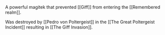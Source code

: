 A powerful magitek that prevented [[Giff]] from entering the [[Remembered realm]].

Was destroyed by [[Pedro von Poltergeist]] in the [[The Great Poltergeist Incident]] resulting in [[The Giff Invasion]].